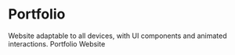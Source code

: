 # Portfolio
Website adaptable to all devices, with UI components and animated interactions. Portfolio Website
